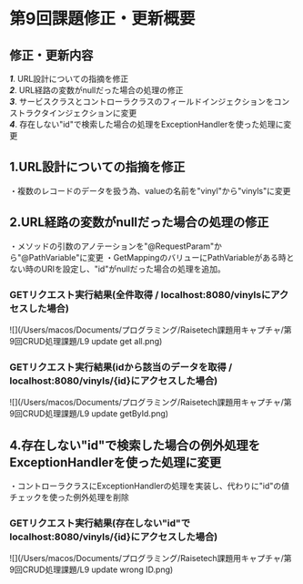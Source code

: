 # 第9回課題修正・更新概要

## 修正・更新内容

***1***. URL設計についての指摘を修正\
***2***. URL経路の変数がnullだった場合の処理の修正\
***3***. サービスクラスとコントローラクラスのフィールドインジェクションをコンストラクタインジェクションに変更\
***4***. 存在しない"id"で検索した場合の処理をExceptionHandlerを使った処理に変更

## 1.URL設計についての指摘を修正

・複数のレコードのデータを扱う為、valueの名前を"vinyl"から"vinyls"に変更

## 2.URL経路の変数がnullだった場合の処理の修正

・メソッドの引数のアノテーションを"@RequestParam"から"@PathVariable"に変更
・GetMappingのバリューにPathVariableがある時とない時のURIを設定し、"id"がnullだった場合の処理を追加。

### GETリクエスト実行結果(全件取得 / localhost:8080/vinylsにアクセスした場合)

![](/Users/macos/Documents/プログラミング/Raisetech課題用キャプチャ/第9回CRUD処理課題/L9 update get all.png)

### GETリクエスト実行結果(idから該当のデータを取得 / localhost:8080/vinyls/{id}にアクセスした場合)

![](/Users/macos/Documents/プログラミング/Raisetech課題用キャプチャ/第9回CRUD処理課題/L9 update getById.png)

## 4.存在しない"id"で検索した場合の例外処理をExceptionHandlerを使った処理に変更

・コントローラクラスにExceptionHandlerの処理を実装し、代わりに"id"の値チェックを使った例外処理を削除

### GETリクエスト実行結果(存在しない"id"でlocalhost:8080/vinyls/{id}にアクセスした場合)

![](/Users/macos/Documents/プログラミング/Raisetech課題用キャプチャ/第9回CRUD処理課題/L9 update wrong ID.png)

